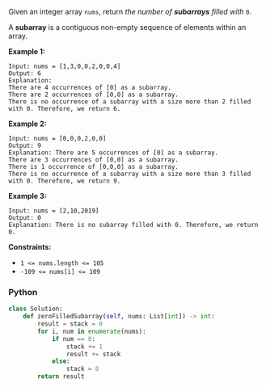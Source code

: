 Given an integer array  `nums`, return  _the number of  **subarrays**  filled with_ `0`.

A  **subarray**  is a contiguous non-empty sequence of elements within an array.

**Example 1:**

```
Input: nums = [1,3,0,0,2,0,0,4]
Output: 6
Explanation: 
There are 4 occurrences of [0] as a subarray.
There are 2 occurrences of [0,0] as a subarray.
There is no occurrence of a subarray with a size more than 2 filled with 0. Therefore, we return 6.
```

**Example 2:**

```
Input: nums = [0,0,0,2,0,0]
Output: 9
Explanation: There are 5 occurrences of [0] as a subarray.
There are 3 occurrences of [0,0] as a subarray.
There is 1 occurrence of [0,0,0] as a subarray.
There is no occurrence of a subarray with a size more than 3 filled with 0. Therefore, we return 9.
```

**Example 3:**

```
Input: nums = [2,10,2019]
Output: 0
Explanation: There is no subarray filled with 0. Therefore, we return 0.
```

**Constraints:**

- `1 <= nums.length <= 105`
- `-109 <= nums[i] <= 109`

### Python
```py
class Solution:
    def zeroFilledSubarray(self, nums: List[int]) -> int:
        result = stack = 0
        for i, num in enumerate(nums):
            if num == 0:
                stack += 1
                result += stack
            else:
                stack = 0
        return result
```
